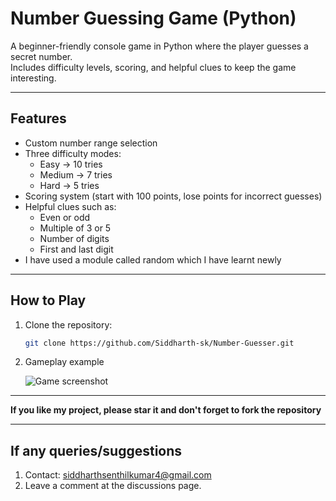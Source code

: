 # Number Guessing Game (Python)

A beginner-friendly console game in Python where the player guesses a secret number.  
Includes difficulty levels, scoring, and helpful clues to keep the game interesting.

---

## Features
- Custom number range selection  
- Three difficulty modes:
  - Easy → 10 tries  
  - Medium → 7 tries  
  - Hard → 5 tries  
- Scoring system (start with 100 points, lose points for incorrect guesses)  
- Helpful clues such as:
  - Even or odd  
  - Multiple of 3 or 5  
  - Number of digits  
  - First and last digit
- I have used a module called random which I have learnt newly

---

## How to Play
1. Clone the repository:
   ```bash
   git clone https://github.com/Siddharth-sk/Number-Guesser.git

2. Gameplay example
   
   ![Game screenshot](assets/screenshot.png)
   
---

**If you like my project, please star it and don't forget to fork the repository**

---

##  If any queries/suggestions
1. Contact: siddharthsenthilkumar4@gmail.com
2. Leave a comment at the discussions page.

